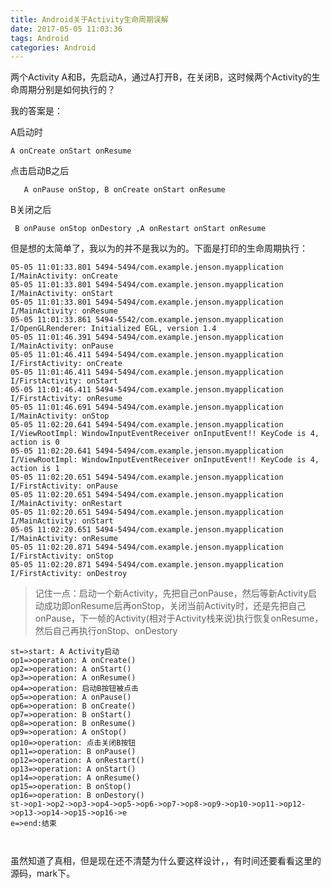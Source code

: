 ```yaml
---
title: Android关于Activity生命周期误解
date: 2017-05-05 11:03:36
tags: Android
categories: Android
---
```


两个Activity  A和B，先启动A，通过A打开B，在关闭B，这时候两个Activity的生命周期分别是如何执行的？

我的答案是：

A启动时

`A onCreate onStart onResume`

点击启动B之后

`	A onPause onStop, B onCreate onStart onResume`

B关闭之后

` B onPause onStop onDestory ,A onRestart onStart onResume`

但是想的太简单了，我以为的并不是我以为的。下面是打印的生命周期执行：

```
05-05 11:01:33.801 5494-5494/com.example.jenson.myapplication I/MainActivity: onCreate
05-05 11:01:33.801 5494-5494/com.example.jenson.myapplication I/MainActivity: onStart
05-05 11:01:33.801 5494-5494/com.example.jenson.myapplication I/MainActivity: onResume
05-05 11:01:33.861 5494-5542/com.example.jenson.myapplication I/OpenGLRenderer: Initialized EGL, version 1.4
05-05 11:01:46.391 5494-5494/com.example.jenson.myapplication I/MainActivity: onPause
05-05 11:01:46.411 5494-5494/com.example.jenson.myapplication I/FirstActivity: onCreate
05-05 11:01:46.411 5494-5494/com.example.jenson.myapplication I/FirstActivity: onStart
05-05 11:01:46.411 5494-5494/com.example.jenson.myapplication I/FirstActivity: onResume
05-05 11:01:46.691 5494-5494/com.example.jenson.myapplication I/MainActivity: onStop
05-05 11:02:20.641 5494-5494/com.example.jenson.myapplication I/ViewRootImpl: WindowInputEventReceiver onInputEvent!! KeyCode is 4, action is 0
05-05 11:02:20.641 5494-5494/com.example.jenson.myapplication I/ViewRootImpl: WindowInputEventReceiver onInputEvent!! KeyCode is 4, action is 1
05-05 11:02:20.651 5494-5494/com.example.jenson.myapplication I/FirstActivity: onPause
05-05 11:02:20.651 5494-5494/com.example.jenson.myapplication I/MainActivity: onRestart
05-05 11:02:20.651 5494-5494/com.example.jenson.myapplication I/MainActivity: onStart
05-05 11:02:20.651 5494-5494/com.example.jenson.myapplication I/MainActivity: onResume
05-05 11:02:20.871 5494-5494/com.example.jenson.myapplication I/FirstActivity: onStop
05-05 11:02:20.871 5494-5494/com.example.jenson.myapplication I/FirstActivity: onDestroy
```

> 记住一点：启动一个新Activity，先把自己onPause，然后等新Activity启动成功即onResume后再onStop，关闭当前Activity时，还是先把自己onPause，下一帧的Activity(相对于Activity栈来说)执行恢复onResume，然后自己再执行onStop、onDestory



```flow
st=>start: A Activity启动
op1=>operation: A onCreate()
op2=>operation: A onStart()
op3=>operation: A onResume()
op4=>operation: 启动B按钮被点击
op5=>operation: A onPause()
op6=>operation: B onCreate()
op7=>operation: B onStart()
op8=>operation: B onResume()
op9=>operation: A onStop()
op10=>operation: 点击关闭B按钮
op11=>operation: B onPause()
op12=>operation: A onRestart()
op13=>operation: A onStart()
op14=>operation: A onResume()
op15=>operation: B onStop()
op16=>operation: B onDestory()
st->op1->op2->op3->op4->op5->op6->op7->op8->op9->op10->op11->op12->op13->op14->op15->op16->e
e=>end:结束



```





虽然知道了真相，但是现在还不清楚为什么要这样设计，，有时间还要看看这里的源码，mark下。

